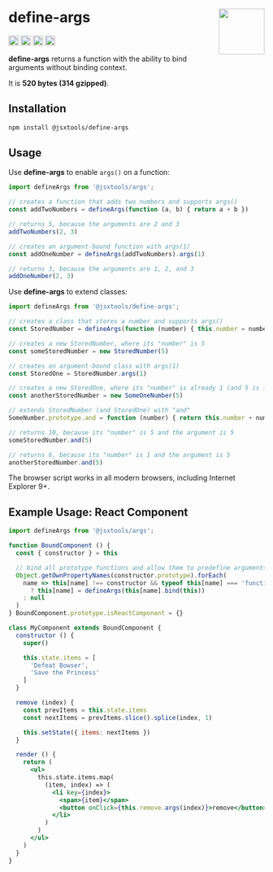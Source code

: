 # define-args [<img src="https://avatars.githubusercontent.com/u/52989093" alt="" width="90" height="90" align="right">][monorepo]

[<img alt="npm version" src="https://img.shields.io/npm/v/@jsxtools/define-args.svg" height="20">](https://www.npmjs.com/package/@jsxtools/define-args)
[<img alt="build status" src="https://img.shields.io/travis/jsxtools/monorepo/master.svg" height="20">](https://travis-ci.org/jsxtools/monorepo/define-args)
[<img alt="issue tracker" src="https://img.shields.io/github/issues/jsxtools/monorepo/define-args.svg" height="20">](https://github.com/jsxtools/monorepo/issues?q=is:issue+is:open+label:define-args)
[<img alt="pull requests" src="https://img.shields.io/github/issues-pr/jsxtools/monorepo/define-args.svg" height="20">](https://github.com/jsxtools/monorepo/pulls?q=is:pr+is:open+label:define-args)

**define-args** returns a function with the ability to bind arguments without binding context.

It is <strong size>520 bytes (314 gzipped)</strong>.

## Installation

```sh
npm install @jsxtools/define-args
```

## Usage

Use **define-args** to enable `args()` on a function:

```js
import defineArgs from '@jsxtools/args';

// creates a function that adds two numbers and supports args()
const addTwoNumbers = defineArgs(function (a, b) { return a + b })

// returns 5, because the arguments are 2 and 3
addTwoNumbers(2, 3) 

// creates an argument-bound function with args(1)
const addOneNumber = defineArgs(addTwoNumbers).args(1)

// returns 3, because the arguments are 1, 2, and 3
addOneNumber(2, 3)
```

Use **define-args** to extend classes:

```js
import defineArgs from '@jsxtools/define-args';

// creates a class that stores a number and supports args()
const StoredNumber = defineArgs(function (number) { this.number = number })

// creates a new StoredNumber, where its "number" is 5
const someStoredNumber = new StoredNumber(5)

// creates an argument-bound class with args(1)
const StoredOne = StoredNumber.args(1)

// creates a new StoredOne, where its "number" is already 1 (and 5 is ignored)
const anotherStoredNumber = new SomeOneNumber(5)

// extends StoredNumber (and StoredOne) with "and"
SomeNumber.prototype.and = function (number) { return this.number + number }

// returns 10, because its "number" is 5 and the argument is 5
someStoredNumber.and(5)

// returns 6, because its "number" is 1 and the argument is 5
anotherStoredNumber.and(5)
```

The browser script works in all modern browsers, including Internet Explorer 9+.

## Example Usage: React Component

```jsx
import defineArgs from '@jsxtools/args';

function BoundComponent () {
  const { constructor } = this

  // bind all prototype functions and allow them to predefine arguments
  Object.getOwnPropertyNames(constructor.prototype).forEach(
    name => this[name] !== constructor && typeof this[name] === 'function'
      ? this[name] = defineArgs(this[name].bind(this))
    : null
  )
} BoundComponent.prototype.isReactComponent = {}

class MyComponent extends BoundComponent {
  constructor () {
    super()

    this.state.items = [
      'Defeat Bowser',
      'Save the Princess'
    ]
  }

  remove (index) {
    const prevItems = this.state.items
    const nextItems = prevItems.slice().splice(index, 1)

    this.setState({ items: nextItems })
  }

  render () {
    return (
      <ul>
        this.state.items.map(
          (item, index) => (
            <li key={index}>
              <span>{item}</span>
              <button onClick={this.remove.args(index)}>remove</button>
            </li>
          )
        )
      </ul>
    )
  }
}
```

[monorepo]: https://github.com/jsxtools/monorepo
